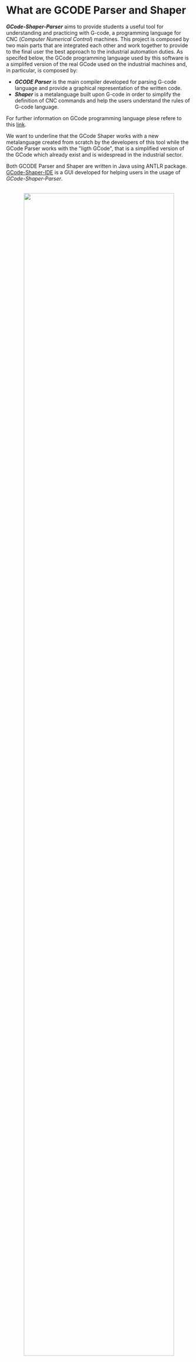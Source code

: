 # What are GCODE Parser and Shaper
***GCode-Shaper-Parser*** aims to provide students a useful tool for understanding and practicing with G-code, a programming language for CNC (*Computer Numerical Control*) machines. This project is composed by two main parts that are integrated each other and work together to provide to the final user the best approach to the industrial automation duties. 
As specifed below, the GCode programming language used by this software is a simplifed version of the real GCode used on the industrial machines and, in particular, is composed by: 
- ***GCODE Parser*** is the main compiler developed for parsing G-code language and provide a graphical representation of the written code.
- ***Shaper*** is a metalanguage built upon G-code in order to simplify the definition of CNC commands and help the users understand the rules of G-code language.

For further information on GCode programming language plese refere to this [link](https://en.wikipedia.org/wiki/G-code).

We want to underline that the GCode Shaper works with a new metalanguage created from scratch by the developers of this tool while the GCode Parser works with the "ligth GCode", that is a simplified version of the GCode which already exist and is widespread in the industrial sector.

Both GCODE Parser and Shaper are written in Java using ANTLR package.</br>
[GCode-Shaper-IDE](https://github.com/Team-di-Sviluppo-UniSIR/GCode-Shaper-Parser/releases/tag/v1.0) is a GUI developed for helping users in the usage of *GCode-Shaper-Parser*.
</br><br>

<p align="center">
<img src="https://user-images.githubusercontent.com/36960844/159366726-d1435940-8992-414c-9498-cfcd8bc91229.png" width=90% />
</p>

# Repository structure
### Repository tree diagram
```
GCode-Shaper-Parser
├── code
├── docs
├── errors
├── jars
├── libraries
├── UML
├── LICENSE
└── README.md
```

This repository is basically organized as follows:

### code
It contains all the code related to this project. It is further organized into packages, each of which refers to a specific feature or features subset. Please refer below for subfolder organization details.

### docs
It contains the documentation both for the G-Code parser and the Shaper metalanguage. You can navigate it using links to the errors subfolder.
```
docs
├── gcode parser
│   ├── GCode Parser Syntax Grammar.pdf
│   ├── README.md
│   └── tokenList.md
├── pdf_readme.pdf
├── pptx_presentation.pdf
└── shaper metalanguage
    ├── README.md
    ├── Shaper Parser Syntax Grammar.pdf
    └── tokenList.md
```

### errors
In this folder are located the specification for the errors, both for G-Code and Shaper.
```
errors
├── gcode parser
│   └── README.md
└── shaper metalanguage
    └── README.md
```

### jars
This folder containts the `antlrworks-1.5.2-complete.jar`. If you'd like to develop further, please refer to this jar in order to update and modify the language specification (both for G-Code and Shaper).
```
jars
└── antlrworks-1.5.2-complete.jar
```

### libraries
This project uses `antlr-3.4-complete.jar`. When importing the Java code, please use this library version to build the project.
```
libraries
├── antlr-3.4-complete.jar
├── antlr-4.8-complete.jar
└── antlr-runtime-4.8.jar
```

### UML
This folder contains all UML diagrams, namely class diagrams for all classes and the package diagram for the entire project.
```
UML
├── gcodeCompiler_package.png
├── gcodeCompilerUtil_package.png
├── gcodeDrawingTool_package.png
├── gcodeIDE.png
├── gcodeMain_package.png
├── package_diagram.png
├── shaperCompiler_package.png
├── shaperCompilerUtil_package.png
├── shaperMain_package.png
└── README.md
```

# Code management and organization
### Code tree diagram
```
code
├── GCODE
├── IDE
├── SHAPER
├── resources
└── temp_files
```

The code folder is organized as follows:

### GCODE 
This source folder contains all the code related to the G-Code specification language. `gcodeGrammarHandler.java` is responsible for managing all G-Code main functions, mainly responsible for language-related data acquisition, data structures manipulation and population. In the `util` package are located all support classes that allow to build all the language associated objects. The `gcodeDrawingTool` package contains the classes that manage the graphical interface for the G-Code drawing tool, while `gcodeMain` contains the error manager class for G-Code.

```
GCODE
├── gcodeCompiler
│   ├── gcodeGrammar.g
│   ├── gcodeGrammarHandler.java
│   ├── gcodeGrammarLexer.java
│   ├── gcodeGrammarParser.java
│   ├── gcodeGrammar.tokens
│   └── util
│       ├── BlockDescriptor.java
│       ├── CircularMove.java
│       ├── Coordinate.java
│       ├── GCodeError.java
│       ├── InfoGeometriche.java
│       ├── InfoTecnologiche.java
│       ├── InfoTecnologicheM.java
│       ├── LinearMove.java
│       └── Tool.java
├── gcodeDrawingTool
│   ├── GCodeDrawingViewer.java
│   └── StaticDrawingController.java
└── gcodeMain
    └── GcodeErrorManager.java
```

### IDE
In this source folder are located the viewer and controller classes for the IDE.
```
IDE
└── gcodeIDE
    ├── GCodeIDEMain.java
    └── GCodeIDEWindow.java
```

### SHAPER
This source folder has the exact same structure as `GCODE` but refers to the Shaper Metalanguage.
```
SHAPER
├── shaperCompiler
│   ├── shaperGrammar.g
│   ├── shaperGrammarHandler.java
│   ├── shaperGrammarLexer.java
│   ├── shaperGrammarParser.java
│   ├── shaperGrammar.tokens
│   └── util
│       ├── Circle.java
│       ├── Rectangle.java
│       ├── Shape.java
│       ├── ShaperError.java
│       ├── Square.java
│       └── Triangle.java
└── shaperMain
    └── ShaperErrorManager.java
```

### resources
This folder contains some debugging file useful for future developments, mainly involving the possibilty of direct parsing of *.gcode* files, manually written or automatically generated by CAM (*Computer Aided Manufacturing*) software.
```
resources
├── input.gcode
├── sampleInputDrawing.gcode
└── shaperInput.shaper
```

### temp_files
In this folder are located the temporari swap files used by the IDE for to store the user input (both Shaper and G-Code) or mid-processing data, namely the G-Code specification generated by parsing the Shaper user input.
```
temp_files
├── gcode_temp.txt
└── shaper_temp.txt
```

# Javadoc
Please refer to [this link](https://team-di-sviluppo-unisir.github.io/GCode-Shaper-Parser/) in order to browse the javadoc for all the packages, classes, methods and fields.

# Installation
*GCode-Shaper-IDE* v1.0 executable program can be downloaded from the [Releases](https://github.com/Team-di-Sviluppo-UniSIR/GCode-Shaper-Parser/releases/tag/v1.0) section of this repo ("GCodeShaperIDE.exe").

# Docs
Helpful docs with syntax, examples and errors for understanding both *GCODE Parser* and *Shaper* are here provided:
1. [G-code Parser docs](https://github.com/Team-di-Sviluppo-UniSIR/GCode-Shaper-Parser/tree/main/docs/gcode%20parser)
2. [Shaper docs](https://github.com/Team-di-Sviluppo-UniSIR/GCode-Shaper-Parser/tree/main/docs/shaper%20metalanguage)

# UML diagrams
Please refer to [this page](/UML/README.md) in order to browse all package and class diagrams available for this project. 

# Semantic analysis
## GCode parser
###### Block structure
Following the GCode definition, each block of the source code can contain one or more instruction and, each of them, has further informations about the movement, the speed, the tecnology and other possibile details of the CNC machine tool.<br>
###### Block build
An important difference between the GCode and our "light GCode" is that in the reality all the instruction informations can be listed randomly while in our solution a specified a fix order to be followed is specified. The GCode grammar implemented in this software is based on this assumption and it is built via a bottom-up approach that combine two main methods: the first one is used to create the instruction informations while the other one is used to assembly them in several blocks.
###### Block ordering check
During the costruction is also verified that the identificator of each block (N###) follows an increasing order (not necessarily sequential) and, after this check, all the components are finally merged in the main object called "Blocks" and built as a SortedMap. It represent the top-chain object which is passed and processed by the GCode parser.  

## GCode shaper
###### Shape structure
As done for the GCode specification, a bottom-up approach is applied. All the shape informations are collected (`shape` and `configuration`) and the shape object is created via the `createShape()` method. In this case no lists are used beacuse only one shape is built.

# Errors
All errors in G-code Parser and Shaper are here listed:
1. [G-code Parser error list](https://github.com/Team-di-Sviluppo-UniSIR/GCode-Shaper-Parser/tree/main/errors/gcode%20parser)
2. [Shaper error list](https://github.com/Team-di-Sviluppo-UniSIR/GCode-Shaper-Parser/tree/main/errors/shaper%20metalanguage)

# Contributors
- Luca Ghislotti
- Luca Parimbelli
- Andrea Marinò
- Alessandro Mazzola
